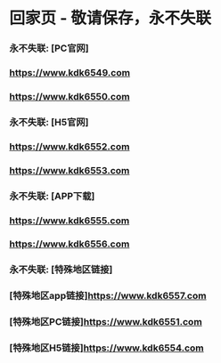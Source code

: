 # 回家页 - 敬请保存，永不失联


### 永不失联:  [PC官网]
### <https://www.kdk6549.com>
### <https://www.kdk6550.com>
### 永不失联:  [H5官网]
### <https://www.kdk6552.com>
### <https://www.kdk6553.com>
### 永不失联:  [APP下载]
### <https://www.kdk6555.com>
### <https://www.kdk6556.com>
### 永不失联:  [特殊地区链接]
### [特殊地区app链接]<https://www.kdk6557.com>
### [特殊地区PC链接]<https://www.kdk6551.com>
### [特殊地区H5链接]<https://www.kdk6554.com>
<!--
**emc10008/emc10008** is a ✨ _special_ ✨ repository because its `README.md` (this file) appears on your GitHub profile.

Here are some ideas to get you started:

- 🔭 I’m currently working on ...
- 🌱 I’m currently learning ...
- 👯 I’m looking to collaborate on ...
- 🤔 I’m looking for help with ...
- 💬 Ask me about ...
- 📫 How to reach me: ...
- 😄 Pronouns: ...
- ⚡ Fun fact: ...
-->
